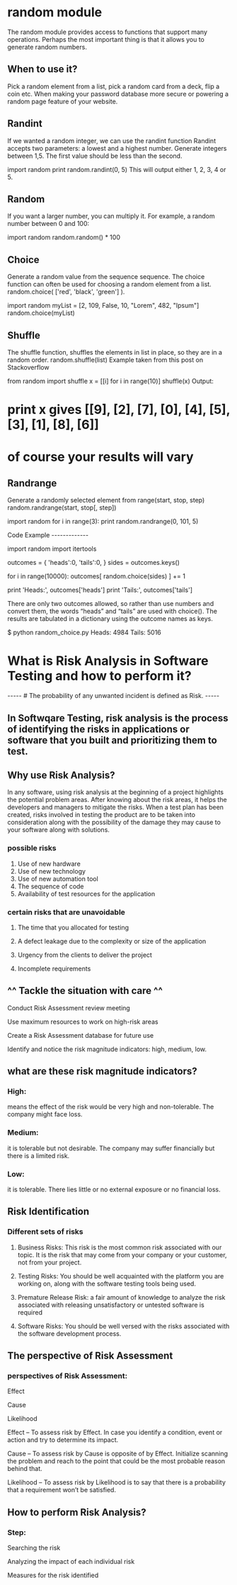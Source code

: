 # random module
The random module provides access to functions that support many operations. Perhaps the most important thing is that it allows you to generate random numbers.

## When to use it?

Pick a random element from a list, pick a random card from a deck, flip a coin etc. When making your password database more secure or powering a random page feature of your website.


## Randint
If we wanted a random integer, we can use the randint function Randint accepts two parameters: a lowest and a highest number. Generate integers between 1,5. The first value should be less than the second.

import random
print random.randint(0, 5)
This will output either 1, 2, 3, 4 or 5.

## Random
If you want a larger number, you can multiply it.
For example, a random number between 0 and 100:

import random
random.random() * 100

## Choice
Generate a random value from the sequence sequence.
The choice function can often be used for choosing a random element from a list.
random.choice( ['red', 'black', 'green'] ).

import random
myList = [2, 109, False, 10, "Lorem", 482, "Ipsum"]
random.choice(myList)


## Shuffle
The shuffle function, shuffles the elements in list in place, so they are in a random order.
random.shuffle(list) Example taken from this post on Stackoverflow

from random import shuffle
x = [[i] for i in range(10)]
shuffle(x)
Output:
# print x  gives  [[9], [2], [7], [0], [4], [5], [3], [1], [8], [6]]
# of course your results will vary


## Randrange
Generate a randomly selected element from range(start, stop, step)
random.randrange(start, stop[, step])

import random
for i in range(3):
    print random.randrange(0, 101, 5)

Code Example -------------

import random
import itertools

outcomes = { 'heads':0,
             'tails':0,
             }
sides = outcomes.keys()

for i in range(10000):
    outcomes[ random.choice(sides) ] += 1

print 'Heads:', outcomes['heads']
print 'Tails:', outcomes['tails']


There are only two outcomes allowed, so rather than use numbers and convert them, the words “heads” and “tails” are used with choice().
The results are tabulated in a dictionary using the outcome names as keys.


$ python random_choice.py
Heads: 4984
Tails: 5016





# What is Risk Analysis in Software Testing and how to perform it?
----- # The probability of any unwanted incident is defined as Risk. -----

## In Softwqare Testing, risk analysis is the process of identifying the risks in applications or software that you built and prioritizing them to test.



## Why use Risk Analysis?
In any software, using risk analysis at the beginning of a project highlights the potential problem areas. After knowing about the risk areas, it helps the developers and managers to mitigate the risks. When a test plan has been created, risks involved in testing the product are to be taken into consideration along with the possibility of the damage they may cause to your software along with solutions.


### possible risks

1. Use of new hardware
2. Use of new technology
3. Use of new automation tool
4. The sequence of code
5. Availability of test resources for the application

### certain risks that are unavoidable

1. The time that you allocated for testing

2. A defect leakage due to the complexity or size of the application

3. Urgency from the clients to deliver the project

4. Incomplete requirements

## ^^ Tackle the situation with care ^^

Conduct Risk Assessment review meeting

Use maximum resources to work on high-risk areas

Create a Risk Assessment database for future use

Identify and notice the risk magnitude indicators: high, medium, low.


## what are these risk magnitude indicators?

### High:
  means the effect of the risk would be very high and non-tolerable. The company might face loss.

### Medium: 
it is tolerable but not desirable. The company may suffer financially but there is a limited risk.

### Low:
it is tolerable. There lies little or no external exposure or no financial loss.

## Risk Identification

### Different sets of risks

1. Business Risks: This risk is the most common risk associated with our topic. It is the risk that may come from your company or your customer, not from your project.

2. Testing Risks: You should be well acquainted with the platform you are working on, along with the software testing tools being used.

3. Premature Release Risk: a fair amount of knowledge to analyze the risk associated with releasing unsatisfactory or untested software is required

4. Software Risks: You should be well versed with the risks associated with the software development process.

## The perspective of Risk Assessment
### perspectives of Risk Assessment:

Effect

Cause

Likelihood

Effect – To assess risk by Effect. In case you identify a condition, event or action and try to determine its impact.

Cause – To assess risk by Cause is opposite of by Effect. Initialize scanning the problem and reach to the point that could be the most probable reason behind that.

Likelihood – To assess risk by Likelihood is to say that there is a probability that a requirement won’t be satisfied.


## How to perform Risk Analysis?
### Step:

Searching the risk

Analyzing the impact of each individual risk

Measures for the risk identified





















